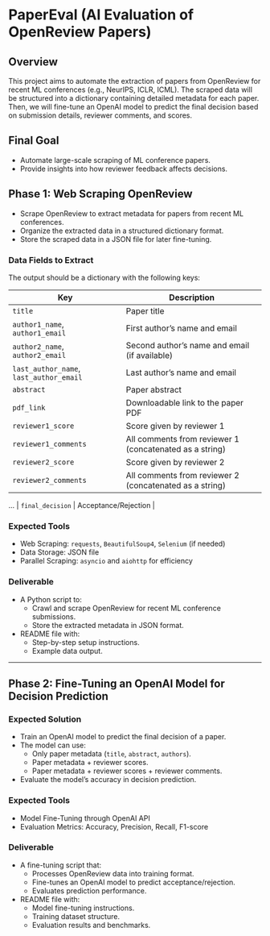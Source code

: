 # PaperEval (AI Evaluation of OpenReview Papers)

## Overview
This project aims to automate the extraction of papers from OpenReview for recent ML conferences (e.g., NeurIPS, ICLR, ICML). The scraped data will be structured into a dictionary containing detailed metadata for each paper. Then, we will fine-tune an OpenAI model to predict the final decision based on submission details, reviewer comments, and scores.

## Final Goal
- Automate large-scale scraping of ML conference papers.
- Provide insights into how reviewer feedback affects decisions.

## Phase 1: Web Scraping OpenReview
- Scrape OpenReview to extract metadata for papers from recent ML conferences.
- Organize the extracted data in a structured dictionary format.
- Store the scraped data in a JSON file for later fine-tuning.

### Data Fields to Extract
The output should be a dictionary with the following keys:

| Key | Description |
|---------|---------------|
| `title` | Paper title |
| `author1_name`, `author1_email` | First author’s name and email |
| `author2_name`, `author2_email` | Second author’s name and email (if available) |
| `last_author_name`, `last_author_email` | Last author’s name and email |
| `abstract` | Paper abstract |
| `pdf_link` | Downloadable link to the paper PDF |
| `reviewer1_score` | Score given by reviewer 1 |
| `reviewer1_comments` | All comments from reviewer 1 (concatenated as a string) |
| `reviewer2_score` | Score given by reviewer 2 |
| `reviewer2_comments` | All comments from reviewer 2 (concatenated as a string) |
  ...
| `final_decision` | Acceptance/Rejection |

### Expected Tools
- Web Scraping: `requests`, `BeautifulSoup4`, `Selenium` (if needed)
- Data Storage: JSON file
- Parallel Scraping: `asyncio` and `aiohttp` for efficiency

### Deliverable
- A Python script to:
  - Crawl and scrape OpenReview for recent ML conference submissions.
  - Store the extracted metadata in JSON format.
- README file with:
  - Step-by-step setup instructions.
  - Example data output.

---

## Phase 2: Fine-Tuning an OpenAI Model for Decision Prediction
### Expected Solution
- Train an OpenAI model to predict the final decision of a paper.
- The model can use:
  - Only paper metadata (`title`, `abstract`, `authors`).
  - Paper metadata + reviewer scores.
  - Paper metadata + reviewer scores + reviewer comments.
- Evaluate the model’s accuracy in decision prediction.

### Expected Tools
- Model Fine-Tuning through OpenAI API
- Evaluation Metrics: Accuracy, Precision, Recall, F1-score

### Deliverable
- A fine-tuning script that:
  - Processes OpenReview data into training format.
  - Fine-tunes an OpenAI model to predict acceptance/rejection.
  - Evaluates prediction performance.
- README file with:
  - Model fine-tuning instructions.
  - Training dataset structure.
  - Evaluation results and benchmarks.
